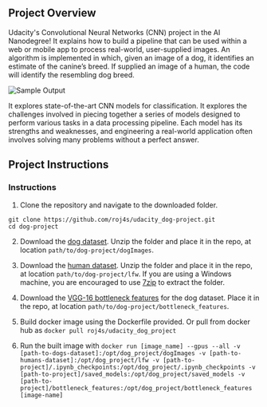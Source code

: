 [//]: # (Image References)

[image1]: ./images/sample_dog_output.png "Sample Output"
[image2]: ./images/vgg16_model.png "VGG-16 Model Keras Layers"
[image3]: ./images/vgg16_model_draw.png "VGG16 Model Figure"


## Project Overview

Udacity's Convolutional Neural Networks (CNN) project in the AI Nanodegree! It
explains how to build a pipeline that can be used within a web or mobile app to
process real-world, user-supplied images.  An algorithm is implemented in which,
given an image of a dog, it identifies an estimate of the canine’s breed.  If supplied an image of a human, the code will identify the resembling dog breed.

![Sample Output][image1]

It explores state-of-the-art CNN models for classification.  It explores the challenges involved in piecing together a series of models designed to perform various tasks in a data processing pipeline.  Each model has its strengths and weaknesses, and engineering a real-world application often involves solving many problems without a perfect answer.  

## Project Instructions

### Instructions

1. Clone the repository and navigate to the downloaded folder.
```	
git clone https://github.com/roj4s/udacity_dog-project.git
cd dog-project
```

2. Download the [dog dataset](https://s3-us-west-1.amazonaws.com/udacity-aind/dog-project/dogImages.zip).  Unzip the folder and place it in the repo, at location `path/to/dog-project/dogImages`.

3. Download the [human dataset](https://s3-us-west-1.amazonaws.com/udacity-aind/dog-project/lfw.zip).  Unzip the folder and place it in the repo, at location `path/to/dog-project/lfw`.  If you are using a Windows machine, you are encouraged to use [7zip](http://www.7-zip.org/) to extract the folder. 

4. Download the [VGG-16 bottleneck features](https://s3-us-west-1.amazonaws.com/udacity-aind/dog-project/DogVGG16Data.npz) for the dog dataset.  Place it in the repo, at location `path/to/dog-project/bottleneck_features`.

5. Build docker image using the Dockerfile provided. Or pull from docker hub as `docker pull roj4s/udacity_dog_project`

6. Run the built image with `docker run [image_name] --gpus --all -v [path-to-dogs-dataset]:/opt/dog_project/dogImages -v [path-to-humans-dataset]:/opt/dog_project/lfw -v [path-to-project]/.ipynb_checkpoints:/opt/dog_project/.ipynb_checkpoints -v [path-to-project]/saved_models:/opt/dog_project/saved_models -v [path-to-project]/bottleneck_features:/opt/dog_project/bottleneck_features [image-name]`
